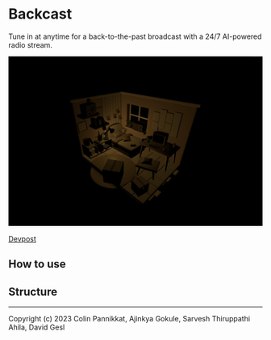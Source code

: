 # Backcast
Tune in at anytime for a back-to-the-past broadcast with a 24/7 AI-powered radio stream.

![focii_background](./static/images/room-pic.jpg)

[Devpost](https://devpost.com/software/timeless-w1ze62)

## How to use

## Structure

---
Copyright (c) 2023 Colin Pannikkat, Ajinkya Gokule, Sarvesh Thiruppathi Ahila, David Gesl